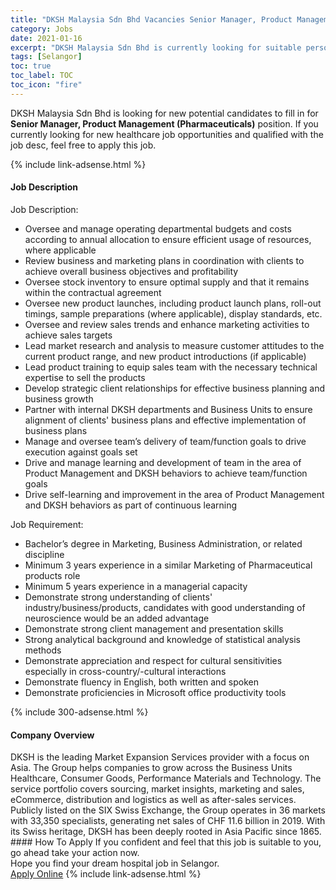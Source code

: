 ```yaml
---
title: "DKSH Malaysia Sdn Bhd Vacancies Senior Manager, Product Management (Pharmaceuticals)" 
category: Jobs 
date: 2021-01-16 
excerpt: "DKSH Malaysia Sdn Bhd is currently looking for suitable person to fill in the Senior Manager, Product Management (Pharmaceuticals) which positioned at Selangor" 
tags: [Selangor] 
toc: true 
toc_label: TOC 
toc_icon: "fire" 
--- 
```


<p>DKSH Malaysia Sdn Bhd is looking for new potential candidates to fill in for <b>Senior Manager, Product Management (Pharmaceuticals)</b> position. If you currently looking for new healthcare job opportunities and qualified with the job desc, feel free to apply this job.
</p>{% include link-adsense.html %} 
<div><div><h4>Job Description</h4></div><div><div><span><div><div>Job Description:</div><ul><li>Oversee and manage operating departmental budgets and costs according to annual allocation to ensure efficient usage of resources, where applicable</li><li>Review business and marketing plans in coordination with clients to achieve overall business objectives and profitability</li><li>Oversee stock inventory to ensure optimal supply and that it remains within the contractual agreement</li><li>Oversee new product launches, including product launch plans, roll-out timings, sample preparations (where applicable), display standards, etc.</li><li>Oversee and review sales trends and enhance marketing activities to achieve sales targets</li><li>Lead market research and analysis to measure customer attitudes to the current product range, and new product introductions (if applicable)</li><li>Lead product training to equip sales team with the necessary technical expertise to sell the products</li><li>Develop strategic client relationships for effective business planning and business growth</li><li>Partner with internal DKSH departments and Business Units to ensure alignment of clients' business plans and effective implementation of business plans</li><li>Manage and oversee team&#8217;s delivery of team/function goals to drive execution against goals set</li><li>Drive and manage learning and development of team in the area of Product Management and DKSH behaviors to achieve team/function goals</li><li>Drive self-learning and improvement in the area of Product Management and DKSH behaviors as part of continuous learning</li></ul><div>Job Requirement:</div><ul><li>Bachelor&#8217;s degree in Marketing, Business Administration, or related discipline</li><li>Minimum 3 years experience in a similar Marketing of Pharmaceutical products role</li><li>Minimum 5 years experience in a managerial capacity</li><li>Demonstrate strong understanding of clients' industry/business/products, candidates with good understanding of neuroscience would be an added advantage</li><li>Demonstrate strong client management and presentation skills</li><li>Strong analytical background and knowledge of statistical analysis methods</li><li>Demonstrate appreciation and respect for cultural sensitivities especially in cross-country/-cultural interactions</li><li>Demonstrate fluency in English, both written and spoken</li><li>Demonstrate proficiencies in Microsoft office productivity tools</li></ul></div></span></div></div></div> 
{% include 300-adsense.html %} 
<div><div><h4>Company Overview</h4></div><div><div><span><div><div>
	DKSH is the leading Market Expansion Services provider with a focus on Asia. The Group helps companies to grow across the Business Units Healthcare, Consumer Goods, Performance Materials and Technology. The service portfolio covers sourcing, market insights, marketing and sales, eCommerce, distribution and logistics as well as after-sales services. Publicly listed on the SIX Swiss Exchange, the Group operates in 36 markets with 33,350 specialists, generating net sales of CHF 11.6 billion in 2019. With its Swiss heritage, DKSH has been deeply rooted in Asia Pacific since 1865.
	
	
</div></div></span></div></div></div> 
#### How To Apply 
If you confident and feel that this job is suitable to you, go ahead take your action now. <br/> 
Hope you find your dream hospital job in Selangor. <br/> 
<a href="https://www.jobstreet.com.my/en/job/senior-manager-product-management-pharmaceuticals-4464762?jobId=jobstreet-my-job-4464762&sectionRank=2&token=0~bae254d7-0f48-4a17-b7bd-2f037b5a283c&fr=SRP%20View%20In%20New%20Ta" class="btn btn--warning" target="_blank" rel="nofollow noopenner">Apply Online</a> 
{% include link-adsense.html %} 